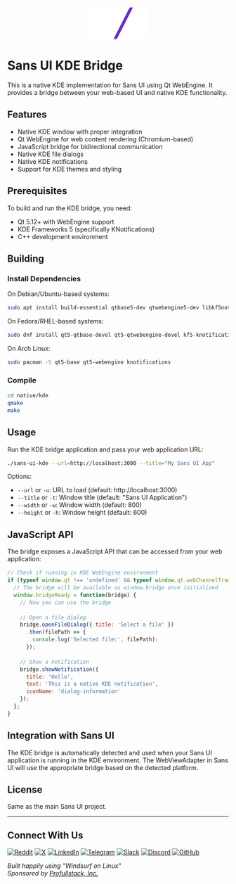 <p align="center">
  <img src="../../logo.svg" alt="Sans UI Logo" width="138" height="74" />
</p>

# Sans UI KDE Bridge

This is a native KDE implementation for Sans UI using Qt WebEngine. It provides a bridge between your web-based UI and native KDE functionality.

## Features

- Native KDE window with proper integration
- Qt WebEngine for web content rendering (Chromium-based)
- JavaScript bridge for bidirectional communication
- Native KDE file dialogs
- Native KDE notifications
- Support for KDE themes and styling

## Prerequisites

To build and run the KDE bridge, you need:

- Qt 5.12+ with WebEngine support
- KDE Frameworks 5 (specifically KNotifications)
- C++ development environment

## Building

### Install Dependencies

On Debian/Ubuntu-based systems:

```bash
sudo apt install build-essential qtbase5-dev qtwebengine5-dev libkf5notifications-dev
```

On Fedora/RHEL-based systems:

```bash
sudo dnf install qt5-qtbase-devel qt5-qtwebengine-devel kf5-knotifications-devel
```

On Arch Linux:

```bash
sudo pacman -S qt5-base qt5-webengine knotifications
```

### Compile

```bash
cd native/kde
qmake
make
```

## Usage

Run the KDE bridge application and pass your web application URL:

```bash
./sans-ui-kde --url=http://localhost:3000 --title="My Sans UI App"
```

Options:

- `--url` or `-u`: URL to load (default: http://localhost:3000)
- `--title` or `-t`: Window title (default: "Sans UI Application")
- `--width` or `-w`: Window width (default: 800)
- `--height` or `-h`: Window height (default: 600)

## JavaScript API

The bridge exposes a JavaScript API that can be accessed from your web application:

```javascript
// Check if running in KDE WebEngine environment
if (typeof window.qt !== 'undefined' && typeof window.qt.webChannelTransport !== 'undefined') {
  // The bridge will be available as window.bridge once initialized
  window.bridgeReady = function(bridge) {
    // Now you can use the bridge
    
    // Open a file dialog
    bridge.openFileDialog({ title: 'Select a file' })
      .then(filePath => {
        console.log('Selected file:', filePath);
      });
    
    // Show a notification
    bridge.showNotification({
      title: 'Hello',
      text: 'This is a native KDE notification',
      iconName: 'dialog-information'
    });
  };
}
```

## Integration with Sans UI

The KDE bridge is automatically detected and used when your Sans UI application is running in the KDE environment. The WebViewAdapter in Sans UI will use the appropriate bridge based on the detected platform.

## License

Same as the main Sans UI project.

---

## Connect With Us

[![Reddit](https://img.shields.io/badge/Reddit-FF4500?style=for-the-badge&logo=reddit&logoColor=white)](https://www.reddit.com/r/sans_ui/)
[![X](https://img.shields.io/badge/X-000000?style=for-the-badge&logo=x&logoColor=white)](https://x.com/profullstackinc)
[![LinkedIn](https://img.shields.io/badge/LinkedIn-0077B5?style=for-the-badge&logo=linkedin&logoColor=white)](https://www.linkedin.com/company/profullstackinc)
[![Telegram](https://img.shields.io/badge/Telegram-2CA5E0?style=for-the-badge&logo=telegram&logoColor=white)](https://t.me/+VGCI_sR-guhmNTNh)
[![Slack](https://img.shields.io/badge/Slack-4A154B?style=for-the-badge&logo=slack&logoColor=white)](https://flightclub.profullstack.com)
[![Discord](https://img.shields.io/badge/Discord-5865F2?style=for-the-badge&logo=discord&logoColor=white)](https://discord.gg/XXvzu4G4)
[![GitHub](https://img.shields.io/badge/GitHub-181717?style=for-the-badge&logo=github&logoColor=white)](https://github.com/profullstack)

*Built happily using "Windsurf on Linux"*  
*Sponsored by [Profullstack, Inc.](https://profullstack.com)*
